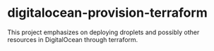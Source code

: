 # digitalocean-provision-terraform
This project emphasizes on deploying droplets and possibly other resources in DigitalOcean through terraform.
